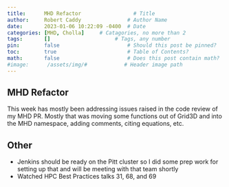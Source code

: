 ```yaml
---
title:      MHD Refactor                 # Title
author:     Robert Caddy               # Author Name
date:       2023-01-06 10:22:09 -0400  # Date
categories: [MHD, Cholla]     # Catagories, no more than 2
tags:       []                     # Tags, any number
pin:        false                      # Should this post be pinned?
toc:        true                       # Table of Contents?
math:       false                      # Does this post contain math?
#image:      /assets/img/#            # Header image path
---
```


## MHD Refactor

This week has mostly been addressing issues raised in the code review of my MHD
PR. Mostly that was moving some functions out of Grid3D and into the MHD
namespace, adding comments, citing equations, etc.

## Other

- Jenkins should be ready on the Pitt cluster so I did some prep work for
  setting up that and will be meeting with that team shortly
- Watched HPC Best Practices talks 31, 68, and 69
